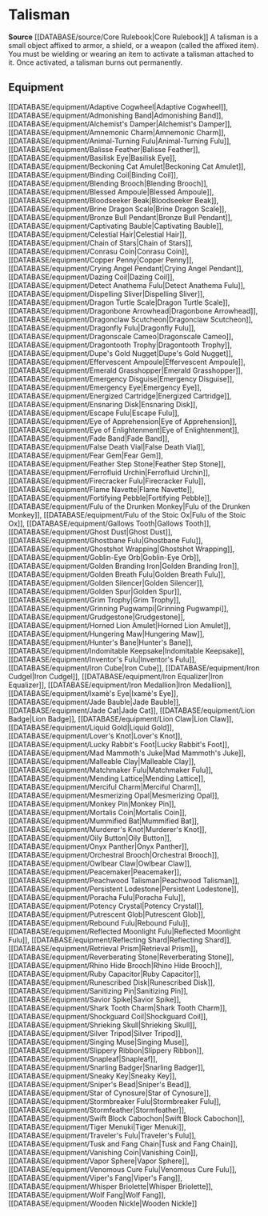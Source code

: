 ﻿---
id: '155'
name: Talisman
rarity: Common
source: '[[DATABASE/source/Core Rulebook|Core Rulebook]]'
trait:
- Talisman
type: Trait

---
# Talisman

**Source** [[DATABASE/source/Core Rulebook|Core Rulebook]] 
A talisman is a small object affixed to armor, a shield, or a weapon (called the affixed item). You must be wielding or wearing an item to activate a talisman attached to it. Once activated, a talisman burns out permanently.

## Equipment

[[DATABASE/equipment/Adaptive Cogwheel|Adaptive Cogwheel]], [[DATABASE/equipment/Admonishing Band|Admonishing Band]], [[DATABASE/equipment/Alchemist's Damper|Alchemist's Damper]], [[DATABASE/equipment/Amnemonic Charm|Amnemonic Charm]], [[DATABASE/equipment/Animal-Turning Fulu|Animal-Turning Fulu]], [[DATABASE/equipment/Balisse Feather|Balisse Feather]], [[DATABASE/equipment/Basilisk Eye|Basilisk Eye]], [[DATABASE/equipment/Beckoning Cat Amulet|Beckoning Cat Amulet]], [[DATABASE/equipment/Binding Coil|Binding Coil]], [[DATABASE/equipment/Blending Brooch|Blending Brooch]], [[DATABASE/equipment/Blessed Ampoule|Blessed Ampoule]], [[DATABASE/equipment/Bloodseeker Beak|Bloodseeker Beak]], [[DATABASE/equipment/Brine Dragon Scale|Brine Dragon Scale]], [[DATABASE/equipment/Bronze Bull Pendant|Bronze Bull Pendant]], [[DATABASE/equipment/Captivating Bauble|Captivating Bauble]], [[DATABASE/equipment/Celestial Hair|Celestial Hair]], [[DATABASE/equipment/Chain of Stars|Chain of Stars]], [[DATABASE/equipment/Conrasu Coin|Conrasu Coin]], [[DATABASE/equipment/Copper Penny|Copper Penny]], [[DATABASE/equipment/Crying Angel Pendant|Crying Angel Pendant]], [[DATABASE/equipment/Dazing Coil|Dazing Coil]], [[DATABASE/equipment/Detect Anathema Fulu|Detect Anathema Fulu]], [[DATABASE/equipment/Dispelling Sliver|Dispelling Sliver]], [[DATABASE/equipment/Dragon Turtle Scale|Dragon Turtle Scale]], [[DATABASE/equipment/Dragonbone Arrowhead|Dragonbone Arrowhead]], [[DATABASE/equipment/Dragonclaw Scutcheon|Dragonclaw Scutcheon]], [[DATABASE/equipment/Dragonfly Fulu|Dragonfly Fulu]], [[DATABASE/equipment/Dragonscale Cameo|Dragonscale Cameo]], [[DATABASE/equipment/Dragontooth Trophy|Dragontooth Trophy]], [[DATABASE/equipment/Dupe's Gold Nugget|Dupe's Gold Nugget]], [[DATABASE/equipment/Effervescent Ampoule|Effervescent Ampoule]], [[DATABASE/equipment/Emerald Grasshopper|Emerald Grasshopper]], [[DATABASE/equipment/Emergency Disguise|Emergency Disguise]], [[DATABASE/equipment/Emergency Eye|Emergency Eye]], [[DATABASE/equipment/Energized Cartridge|Energized Cartridge]], [[DATABASE/equipment/Ensnaring Disk|Ensnaring Disk]], [[DATABASE/equipment/Escape Fulu|Escape Fulu]], [[DATABASE/equipment/Eye of Apprehension|Eye of Apprehension]], [[DATABASE/equipment/Eye of Enlightenment|Eye of Enlightenment]], [[DATABASE/equipment/Fade Band|Fade Band]], [[DATABASE/equipment/False Death Vial|False Death Vial]], [[DATABASE/equipment/Fear Gem|Fear Gem]], [[DATABASE/equipment/Feather Step Stone|Feather Step Stone]], [[DATABASE/equipment/Ferrofluid Urchin|Ferrofluid Urchin]], [[DATABASE/equipment/Firecracker Fulu|Firecracker Fulu]], [[DATABASE/equipment/Flame Navette|Flame Navette]], [[DATABASE/equipment/Fortifying Pebble|Fortifying Pebble]], [[DATABASE/equipment/Fulu of the Drunken Monkey|Fulu of the Drunken Monkey]], [[DATABASE/equipment/Fulu of the Stoic Ox|Fulu of the Stoic Ox]], [[DATABASE/equipment/Gallows Tooth|Gallows Tooth]], [[DATABASE/equipment/Ghost Dust|Ghost Dust]], [[DATABASE/equipment/Ghostbane Fulu|Ghostbane Fulu]], [[DATABASE/equipment/Ghostshot Wrapping|Ghostshot Wrapping]], [[DATABASE/equipment/Goblin-Eye Orb|Goblin-Eye Orb]], [[DATABASE/equipment/Golden Branding Iron|Golden Branding Iron]], [[DATABASE/equipment/Golden Breath Fulu|Golden Breath Fulu]], [[DATABASE/equipment/Golden Silencer|Golden Silencer]], [[DATABASE/equipment/Golden Spur|Golden Spur]], [[DATABASE/equipment/Grim Trophy|Grim Trophy]], [[DATABASE/equipment/Grinning Pugwampi|Grinning Pugwampi]], [[DATABASE/equipment/Grudgestone|Grudgestone]], [[DATABASE/equipment/Horned Lion Amulet|Horned Lion Amulet]], [[DATABASE/equipment/Hungering Maw|Hungering Maw]], [[DATABASE/equipment/Hunter's Bane|Hunter's Bane]], [[DATABASE/equipment/Indomitable Keepsake|Indomitable Keepsake]], [[DATABASE/equipment/Inventor's Fulu|Inventor's Fulu]], [[DATABASE/equipment/Iron Cube|Iron Cube]], [[DATABASE/equipment/Iron Cudgel|Iron Cudgel]], [[DATABASE/equipment/Iron Equalizer|Iron Equalizer]], [[DATABASE/equipment/Iron Medallion|Iron Medallion]], [[DATABASE/equipment/Ixamè's Eye|Ixamè's Eye]], [[DATABASE/equipment/Jade Bauble|Jade Bauble]], [[DATABASE/equipment/Jade Cat|Jade Cat]], [[DATABASE/equipment/Lion Badge|Lion Badge]], [[DATABASE/equipment/Lion Claw|Lion Claw]], [[DATABASE/equipment/Liquid Gold|Liquid Gold]], [[DATABASE/equipment/Lover's Knot|Lover's Knot]], [[DATABASE/equipment/Lucky Rabbit's Foot|Lucky Rabbit's Foot]], [[DATABASE/equipment/Mad Mammoth's Juke|Mad Mammoth's Juke]], [[DATABASE/equipment/Malleable Clay|Malleable Clay]], [[DATABASE/equipment/Matchmaker Fulu|Matchmaker Fulu]], [[DATABASE/equipment/Mending Lattice|Mending Lattice]], [[DATABASE/equipment/Merciful Charm|Merciful Charm]], [[DATABASE/equipment/Mesmerizing Opal|Mesmerizing Opal]], [[DATABASE/equipment/Monkey Pin|Monkey Pin]], [[DATABASE/equipment/Mortalis Coin|Mortalis Coin]], [[DATABASE/equipment/Mummified Bat|Mummified Bat]], [[DATABASE/equipment/Murderer's Knot|Murderer's Knot]], [[DATABASE/equipment/Oily Button|Oily Button]], [[DATABASE/equipment/Onyx Panther|Onyx Panther]], [[DATABASE/equipment/Orchestral Brooch|Orchestral Brooch]], [[DATABASE/equipment/Owlbear Claw|Owlbear Claw]], [[DATABASE/equipment/Peacemaker|Peacemaker]], [[DATABASE/equipment/Peachwood Talisman|Peachwood Talisman]], [[DATABASE/equipment/Persistent Lodestone|Persistent Lodestone]], [[DATABASE/equipment/Poracha Fulu|Poracha Fulu]], [[DATABASE/equipment/Potency Crystal|Potency Crystal]], [[DATABASE/equipment/Putrescent Glob|Putrescent Glob]], [[DATABASE/equipment/Rebound Fulu|Rebound Fulu]], [[DATABASE/equipment/Reflected Moonlight Fulu|Reflected Moonlight Fulu]], [[DATABASE/equipment/Reflecting Shard|Reflecting Shard]], [[DATABASE/equipment/Retrieval Prism|Retrieval Prism]], [[DATABASE/equipment/Reverberating Stone|Reverberating Stone]], [[DATABASE/equipment/Rhino Hide Brooch|Rhino Hide Brooch]], [[DATABASE/equipment/Ruby Capacitor|Ruby Capacitor]], [[DATABASE/equipment/Runescribed Disk|Runescribed Disk]], [[DATABASE/equipment/Sanitizing Pin|Sanitizing Pin]], [[DATABASE/equipment/Savior Spike|Savior Spike]], [[DATABASE/equipment/Shark Tooth Charm|Shark Tooth Charm]], [[DATABASE/equipment/Shockguard Coil|Shockguard Coil]], [[DATABASE/equipment/Shrieking Skull|Shrieking Skull]], [[DATABASE/equipment/Silver Tripod|Silver Tripod]], [[DATABASE/equipment/Singing Muse|Singing Muse]], [[DATABASE/equipment/Slippery Ribbon|Slippery Ribbon]], [[DATABASE/equipment/Snapleaf|Snapleaf]], [[DATABASE/equipment/Snarling Badger|Snarling Badger]], [[DATABASE/equipment/Sneaky Key|Sneaky Key]], [[DATABASE/equipment/Sniper's Bead|Sniper's Bead]], [[DATABASE/equipment/Star of Cynosure|Star of Cynosure]], [[DATABASE/equipment/Stormbreaker Fulu|Stormbreaker Fulu]], [[DATABASE/equipment/Stormfeather|Stormfeather]], [[DATABASE/equipment/Swift Block Cabochon|Swift Block Cabochon]], [[DATABASE/equipment/Tiger Menuki|Tiger Menuki]], [[DATABASE/equipment/Traveler's Fulu|Traveler's Fulu]], [[DATABASE/equipment/Tusk and Fang Chain|Tusk and Fang Chain]], [[DATABASE/equipment/Vanishing Coin|Vanishing Coin]], [[DATABASE/equipment/Vapor Sphere|Vapor Sphere]], [[DATABASE/equipment/Venomous Cure Fulu|Venomous Cure Fulu]], [[DATABASE/equipment/Viper's Fang|Viper's Fang]], [[DATABASE/equipment/Whisper Briolette|Whisper Briolette]], [[DATABASE/equipment/Wolf Fang|Wolf Fang]], [[DATABASE/equipment/Wooden Nickle|Wooden Nickle]]